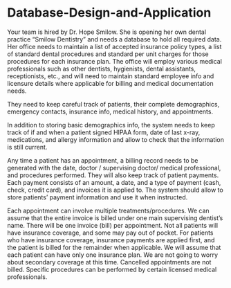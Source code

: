 # Database-Design-and-Application

Your team is hired by Dr. Hope Smilow. She is opening her own dental practice “Smilow
Dentistry” and needs a database to hold all required data. Her office needs to maintain a list of
accepted insurance policy types, a list of standard dental procedures and standard per unit
charges for those procedures for each insurance plan. The office will employ various medical
professionals such as other dentists, hygienists, dental assistants, receptionists, etc., and will
need to maintain standard employee info and licensure details where applicable for billing and
medical documentation needs. 

They need to keep careful track of patients, their complete
demographics, emergency contacts, insurance info, medical history, and appointments.

In addition to storing basic demographics info, the system needs to keep track of if and when a
patient signed HIPAA form, date of last x-ray, medications, and allergy information and allow
to check that the information is still current.

Any time a patient has an appointment, a billing record needs to be generated with the date,
doctor / supervising doctor/ medical professional, and procedures performed. They will also
keep track of patient payments. Each payment consists of an amount, a date, and a type of
payment (cash, check, credit card), and invoices it is applied to. The system should allow to
store patients’ payment information and use it when instructed.

Each appointment can involve multiple treatments/procedures. We can assume that the entire
invoice is billed under one main supervising dentist’s name. There will be one invoice (bill) per
appointment. Not all patients will have insurance coverage, and some may pay out of pocket.
For patients who have insurance coverage, insurance payments are applied first, and the patient
is billed for the remainder when applicable. We will assume that each patient can have only one
insurance plan. We are not going to worry about secondary coverage at this time. Cancelled
appointments are not billed. Specific procedures can be performed by certain licensed medical
professionals.
